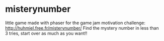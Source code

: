 # misterynumber
little game made with phaser for the game jam motivation challenge:
http://huhmiel.free.fr/misterynumber/
Find the mystery number in less than 3 tries, start over as much as you want!!
